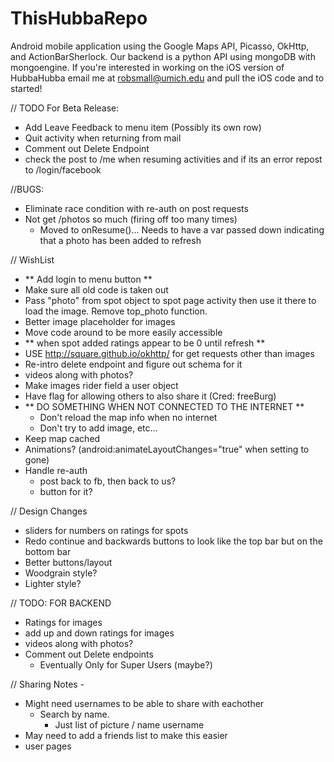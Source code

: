 ThisHubbaRepo
=============

Android mobile application using the Google Maps API, Picasso, OkHttp, and ActionBarSherlock. Our backend is a python API using mongoDB with mongoengine. If you're interested in working on the iOS version of HubbaHubba email me at robsmall@umich.edu and pull the iOS code and to started! 

// TODO For Beta Release:
- Add Leave Feedback to menu item (Possibly its own row)
- Quit activity when returning from mail
- Comment out Delete Endpoint
- check the post to /me when resuming activities and if its an error repost to /login/facebook

//BUGS:
- Eliminate race condition with re-auth on post requests
- Not get /photos so much (firing off too many times)
	- Moved to onResume()... Needs to have a var passed down
	  indicating that a photo has been added to refresh

// WishList
- ** Add login to menu button **
- Make sure all old code is taken out
- Pass "photo" from spot object to spot page activity
	then use it there to load the image. Remove top_photo function.
- Better image placeholder for images
- Move code around to be more easily accessible
- ** when spot added ratings appear to be 0 until refresh **
- USE http://square.github.io/okhttp/ for get requests other than images
- Re-intro delete endpoint and figure out schema for it
- videos along with photos?
- Make images rider field a user object
- Have flag for allowing others to also share it (Cred: freeBurg)
- ** DO SOMETHING WHEN NOT CONNECTED TO THE INTERNET **
    - Don't reload the map info when no internet
    - Don't try to add image, etc...
- Keep map cached
- Animations?
    (android:animateLayoutChanges="true" when setting to gone) 
- Handle re-auth
	- post back to fb, then back to us?
	- button for it?

// Design Changes
- sliders for numbers on ratings for spots
- Redo continue and backwards buttons to look like the top bar but on the bottom bar
- Better buttons/layout
- Woodgrain style?
- Lighter style?

// TODO: FOR BACKEND
- Ratings for images
- add up and down ratings for images
- videos along with photos?
- Comment out Delete endpoints
	- Eventually Only for Super Users (maybe?)

// Sharing Notes - 
- Might need usernames to be able to share with eachother
	- Search by name.
		- Just list of picture / name username
- May need to add a friends list to make this easier
- user pages